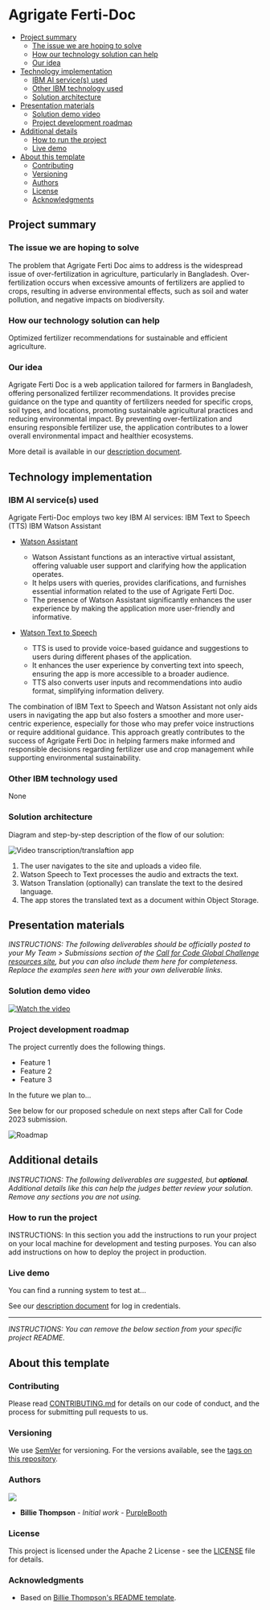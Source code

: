 # Agrigate Ferti-Doc

- [Project summary](#project-summary)
  - [The issue we are hoping to solve](#the-issue-we-are-hoping-to-solve)
  - [How our technology solution can help](#how-our-technology-solution-can-help)
  - [Our idea](#our-idea)
- [Technology implementation](#technology-implementation)
  - [IBM AI service(s) used](#ibm-ai-services-used)
  - [Other IBM technology used](#other-ibm-technology-used)
  - [Solution architecture](#solution-architecture)
- [Presentation materials](#presentation-materials)
  - [Solution demo video](#solution-demo-video)
  - [Project development roadmap](#project-development-roadmap)
- [Additional details](#additional-details)
  - [How to run the project](#how-to-run-the-project)
  - [Live demo](#live-demo)
- [About this template](#about-this-template)
  - [Contributing](#contributing)
  - [Versioning](#versioning)
  - [Authors](#authors)
  - [License](#license)
  - [Acknowledgments](#acknowledgments)

## Project summary

### The issue we are hoping to solve

The problem that Agrigate Ferti Doc aims to address is the widespread issue of over-fertilization in agriculture, particularly in Bangladesh. Over-fertilization occurs when excessive amounts of fertilizers are applied to crops, resulting in adverse environmental effects, such as soil and water pollution, and negative impacts on biodiversity.

### How our technology solution can help

Optimized fertilizer recommendations for sustainable and efficient agriculture.

### Our idea

Agrigate Ferti Doc is a web application tailored for farmers in Bangladesh, offering personalized fertilizer recommendations. It provides precise guidance on the type and quantity of fertilizers needed for specific crops, soil types, and locations, promoting sustainable agricultural practices and reducing environmental impact. By preventing over-fertilization and ensuring responsible fertilizer use, the application contributes to a lower overall environmental impact and healthier ecosystems.

More detail is available in our [description document](./docs/DESCRIPTION.md).

## Technology implementation

### IBM AI service(s) used

Agrigate Ferti-Doc employs two key IBM AI services:
IBM Text to Speech (TTS)
IBM Watson Assistant

- [Watson Assistant](https://cloud.ibm.com/catalog/services/watson-assistant)
  - Watson Assistant functions as an interactive virtual assistant, offering valuable user support and clarifying how the application operates.
  - It helps users with queries, provides clarifications, and furnishes essential information related to the use of Agrigate Ferti Doc.
  - The presence of Watson Assistant significantly enhances the user experience by making the application more user-friendly and informative.

- [Watson Text to Speech](https://cloud.ibm.com/catalog/services/text-to-speech)
  - TTS is used to provide voice-based guidance and suggestions to users during different phases of the application.
  - It enhances the user experience by converting text into speech, ensuring the app is more accessible to a broader audience.
  - TTS also converts user inputs and recommendations into audio format, simplifying information delivery.

The combination of IBM Text to Speech and Watson Assistant not only aids users in navigating the app but also fosters a smoother and more user-centric experience, especially for those who may prefer voice instructions or require additional guidance. This approach greatly contributes to the success of Agrigate Ferti Doc in helping farmers make informed and responsible decisions regarding fertilizer use and crop management while supporting environmental sustainability.

### Other IBM technology used
None

### Solution architecture

Diagram and step-by-step description of the flow of our solution:

![Video transcription/translaftion app](https://developer.ibm.com/developer/tutorials/cfc-starter-kit-speech-to-text-app-example/images/cfc-covid19-remote-education-diagram-2.png)

1. The user navigates to the site and uploads a video file.
2. Watson Speech to Text processes the audio and extracts the text.
3. Watson Translation (optionally) can translate the text to the desired language.
4. The app stores the translated text as a document within Object Storage.

## Presentation materials

_INSTRUCTIONS: The following deliverables should be officially posted to your My Team > Submissions section of the [Call for Code Global Challenge resources site](https://cfc-prod.skillsnetwork.site/), but you can also include them here for completeness. Replace the examples seen here with your own deliverable links._

### Solution demo video

[![Watch the video](https://raw.githubusercontent.com/DukulH/Agrigate_Ferti-Doc/main/docs/Capture.PNG)](https://www.youtube.com/watch?v=bmRsmN1CeIE_Bx0)

### Project development roadmap

The project currently does the following things.

- Feature 1
- Feature 2
- Feature 3

In the future we plan to...

See below for our proposed schedule on next steps after Call for Code 2023 submission.

![Roadmap](./images/roadmap.jpg)

## Additional details

_INSTRUCTIONS: The following deliverables are suggested, but **optional**. Additional details like this can help the judges better review your solution. Remove any sections you are not using._

### How to run the project

INSTRUCTIONS: In this section you add the instructions to run your project on your local machine for development and testing purposes. You can also add instructions on how to deploy the project in production.

### Live demo

You can find a running system to test at...

See our [description document](./docs/DESCRIPTION.md) for log in credentials.

---

_INSTRUCTIONS: You can remove the below section from your specific project README._

## About this template

### Contributing

Please read [CONTRIBUTING.md](CONTRIBUTING.md) for details on our code of conduct, and the process for submitting pull requests to us.

### Versioning

We use [SemVer](http://semver.org/) for versioning. For the versions available, see the [tags on this repository](https://github.com/your/project/tags).

### Authors

<a href="https://github.com/Call-for-Code/Project-Sample/graphs/contributors">
  <img src="https://contributors-img.web.app/image?repo=Call-for-Code/Project-Sample" />
</a>

- **Billie Thompson** - _Initial work_ - [PurpleBooth](https://github.com/PurpleBooth)

### License

This project is licensed under the Apache 2 License - see the [LICENSE](LICENSE) file for details.

### Acknowledgments

- Based on [Billie Thompson's README template](https://gist.github.com/PurpleBooth/109311bb0361f32d87a2).
